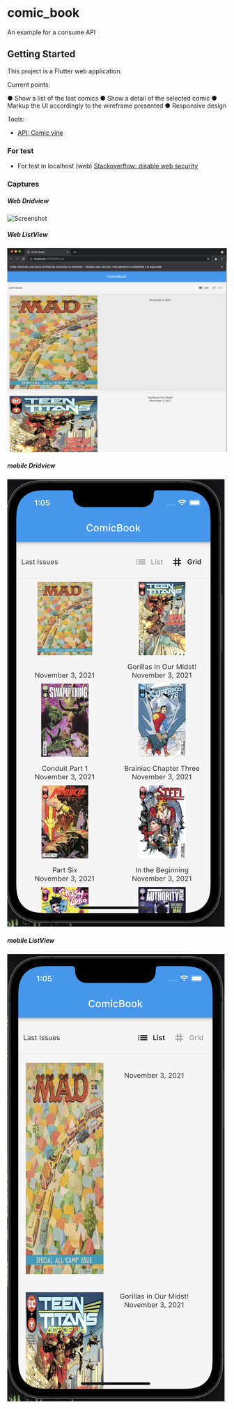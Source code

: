 # comic_book

An example for a consume API

## Getting Started

This project is a Flutter web application.

Current points:

● Show a list of the last comics
● Show a detail of the selected comic
● Markup the UI accordingly to the wireframe presented
● Responsive design

Tools:

- [API: Comic vine](https://comicvine.gamespot.com/api/documentation)

### For test

- For test in localhost (web) [Stackoverflow: disable web security](https://stackoverflow.com/questions/65630743/how-to-solve-flutter-web-api-cors-error-only-with-dart-code/66879350#66879350)

### Captures

##### Web Dridview

![Screenshot](https://github.com/klauscj1/comic_book/blob/main/assets/captures/gridview_web.png)

##### Web ListView

![Screenshot](https://github.com/klauscj1/comic_book/blob/main/assets/captures/listview_web.png)

##### mobile Dridview

![Screenshot](https://github.com/klauscj1/comic_book/blob/main/assets/captures/gridview_mobile.png)

##### mobile ListView

![Screenshot](https://github.com/klauscj1/comic_book/blob/main/assets/captures/listview_mobile.png)
